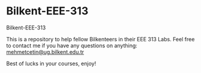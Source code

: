 # Bilkent-EEE-313

Bilkent-EEE-313

This is a repository to help fellow Bilkenteers in their EEE 313 Labs. Feel free to contact me if you have any questions on anything: mehmetcetin@ug.bilkent.edu.tr

Best of lucks in your courses, enjoy!
